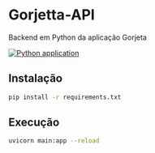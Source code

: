 # Gorjetta-API
Backend em Python da aplicação Gorjeta

[![Python application](https://github.com/FabioFiorita/Gorjetta-API/actions/workflows/python-app.yml/badge.svg?branch=master)](https://github.com/FabioFiorita/Gorjetta-API/actions/workflows/python-app.yml)

## Instalação

```bash
pip install -r requirements.txt
```

## Execução

```bash
uvicorn main:app --reload
```
